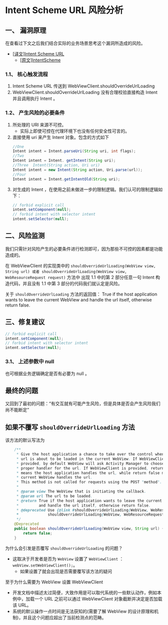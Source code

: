 # Intent Scheme URL 风险分析

## 一、 漏洞原理
在查看过下文之后我们结合实际的业务场景思考这个漏洞所造成的风险。
- [[译文]Intent Scheme URL]([译]Intent-Scheme-URL.md)
    - [[原文]IntentScheme](Resource\IntentScheme.pdf)

### 1.1、 核心触发流程
1. Intent Scheme URL 传送到 WebViewClient.shouldOverrideUrlLoading 
2. WebViewClient.shouldOverrideUrlLoading 没有合理校验直接构造 Intent 并且调用执行 Intent 。

### 1.2、 产生风险的必要条件

1. 所处理的 URI 来源不可控。
    - 实际上即使可控在代理环境下也没有任何安全性可言的。
2. 直接使用 uri 来产生 Intent 对象。包含的方式如下
    ```java
    //One
    Intent intent = Intent.parseUri(String uri, int flags);
    //Two
    Intent intent = Intent.	getIntent(String uri);
    //Three  Intent(String action, Uri uri)
    Intent intent = new Intent(String action, Uri.parse(url));
    //Four
    Intent intent = Intent.getIntentOld(String uri);
    ```
3. 对生成的 Intent ，在使用之前未做进一步的限制逻辑。我们认可的限制逻辑如下：
    ```java
    // forbid explicit call
    intent.setComponent(null);
    // forbid intent with selector intent
    intent.setSelector(null);
    ```

## 二、风险监测
我们只需针对风险产生的必要条件进行检测即可，因为那些不可控的因素都是功能造成的。

在 WebViewClient 的实现类中的 `shouldOverrideUrlLoading(WebView view, String url) 或者 shouldOverrideUrlLoading(WebView view, WebResourceRequest request)` 方法中
出现 1.1 中的第 2 部分任意一句 Intent 构造代码，并且没有 1.1 中第 3 部分的代码我们就认定是风险。

关于 `shouldOverrideUrlLoading` 方法的返回值： True if the host application wants to leave the current WebView and handle the url itself, otherwise return false.

## 三、修复建议
```java
// forbid explicit call
intent.setComponent(null);
// forbid intent with selector intent
intent.setSelector(null);
```
### 3.1、 上述参数中 null
也可根据业务逻辑确定是否有必要为 null 。

## 最终的问题
又回到了最初的问题：“有交互就有可能产生风险，但是具体是否会产生风险我们尚不能断定”

## 如果不覆写 `shouldOverrideUrlLoading` 方法
该方法的默认写法为
```java
    /**
     * Give the host application a chance to take over the control when a new
     * url is about to be loaded in the current WebView. If WebViewClient is not
     * provided, by default WebView will ask Activity Manager to choose the
     * proper handler for the url. If WebViewClient is provided, return true
     * means the host application handles the url, while return false means the
     * current WebView handles the url.
     * This method is not called for requests using the POST "method".
     *
     * @param view The WebView that is initiating the callback.
     * @param url The url to be loaded.
     * @return True if the host application wants to leave the current WebView
     *         and handle the url itself, otherwise return false.
     * @deprecated Use {@link #shouldOverrideUrlLoading(WebView, WebResourceRequest)
     *             shouldOverrideUrlLoading(WebView, WebResourceRequest)} instead.
     */
    @Deprecated
    public boolean shouldOverrideUrlLoading(WebView view, String url) {
        return false;
    }
```
为什么会引发是否覆写 `shouldOverrideUrlLoading` 的问题？
- 这取决于开发者是否为 `WebView` 设置了 `WebViewClient` ：`webView.setWebViewClient();`。
    - 如果设置了就会出现是否需要覆写该方法的疑问

至于为什么需要为 WebView 设置 WebViewClient
- 开发文档中描述太过简便，大致作用是可以取代系统的一些默认动作，例如本例中，加载一个 URL 之前可以通过 WebViewClient 对象截断并决定是否加载该 URL。
- 系统的默认操作一点时间是无法获知的(需要了解 WebView 的设计原理和机制)，并且这个问题应超出了当前检测点的范畴。